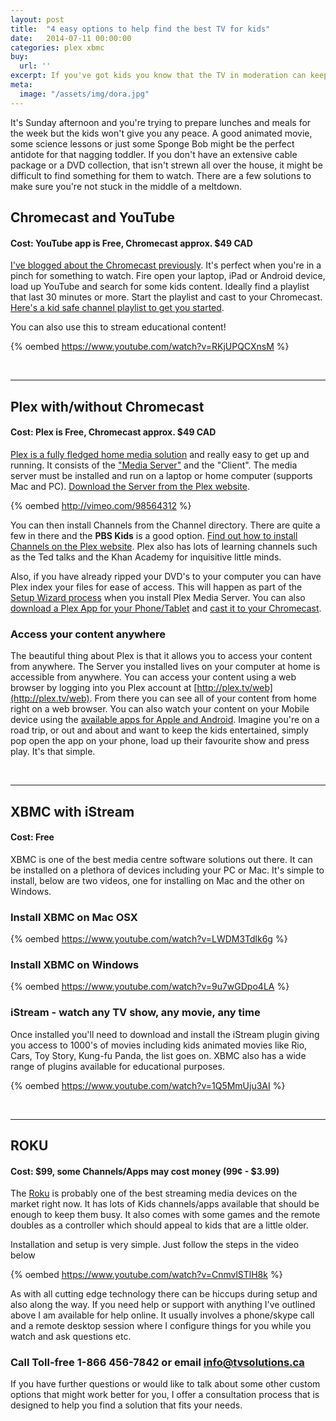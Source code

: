 ```yaml
---
layout: post
title:  "4 easy options to help find the best TV for kids"
date:   2014-07-11 00:00:00
categories: plex xbmc
buy:
  url: ''
excerpt: If you've got kids you know that the TV in moderation can keep them busy while you get on with the chores. If you don't have a cable package, or you're on the move, there are a few options that can deliver kids content on demand.
meta:
  image: "/assets/img/dora.jpg"
---
```


It's Sunday afternoon and you're trying to prepare lunches and meals for the week but the kids won't give you any peace. A good animated movie, some science lessons or just some Sponge Bob might be the perfect antidote for that nagging toddler. If you don't have an extensive cable package or a DVD collection, that isn't strewn all over the house, it might be difficult to find something for them to watch. There are a few solutions to make sure you're not stuck in the middle of a meltdown.

## Chromecast and YouTube

#### Cost: YouTube app is Free, Chromecast approx. $49 CAD

[I've blogged about the Chromecast previously](/blog/2014/01/26/watching-rte-player-on-your-tv.html). It's perfect when you're in a pinch for something to watch. Fire open your laptop, iPad or Android device, load up YouTube and search for some kids content. Ideally find a playlist that last 30 minutes or more. Start the playlist and cast to your Chromecast. [Here's a kid safe channel playlist to get you started](https://www.youtube.com/user/KidsTV123/playlists).

You can also use this to stream educational content!

{% oembed https://www.youtube.com/watch?v=RKjUPQCXnsM %}

<br /><hr />
## Plex with/without Chromecast

#### Cost: Plex is Free, Chromecast approx. $49 CAD

[Plex is a fully fledged home media solution](http://plex.tv) and really easy to get up and running. It consists of the ["Media Server"](https://plex.tv/downloads) and the "Client". The media server must be installed and run on a laptop or home computer (supports Mac and PC). [Download the Server from the Plex website](https://plex.tv/downloads).

{% oembed http://vimeo.com/98564312 %}

You can then install Channels from the Channel directory. There are quite a few in there and the **PBS Kids** is a good option. [Find out how to install Channels on the Plex website](https://support.plex.tv/hc/en-us/articles/201053758-Adding-Removing-and-Updating-a-Channel). Plex also has lots of learning channels such as the Ted talks and the Khan Academy for inquisitive little minds.

Also, if you have already ripped your DVD's to your computer you can have Plex index your files for ease of access. This will happen as part of the [Setup Wizard process](https://support.plex.tv/hc/en-us/articles/200288896) when you install Plex Media Server. You can also [download a Plex App for your Phone/Tablet](https://plex.tv/downloads) and [cast it to your Chromecast](https://support.plex.tv/hc/en-us/articles/201206866-Cast-from-Browser-or-Desktop).

### Access your content anywhere
The beautiful thing about Plex is that it allows you to access your content from anywhere. The Server you installed lives on your computer at home is accessible from anywhere. You can access your content using a web browser by logging into you Plex account at [http://plex.tv/web](http://plex.tv/web). From there you can see all of your content from home right on a web browser. You can also watch your content on your Mobile device using the [available apps for Apple and Android](https://plex.tv/downloads). Imagine you're on a road trip, or out and about and want to keep the kids entertained, simply pop open the app on your phone, load up their favourite show and press play. It's that simple.

<br /><hr />
## XBMC with iStream

#### Cost: Free

XBMC is one of the best media centre software solutions out there. It can be installed on a plethora of devices including your PC or Mac. It's simple to install, below are two videos, one for installing on Mac and the other on Windows.

### Install XBMC on Mac OSX
{% oembed https://www.youtube.com/watch?v=LWDM3Tdlk6g %}

### Install XBMC on Windows
{% oembed https://www.youtube.com/watch?v=9u7wGDpo4LA %}

### iStream - watch any TV show, any movie, any time
Once installed you'll need to download and install the iStream plugin giving you access to 1000's of movies including kids animated movies like Rio, Cars, Toy Story, Kung-fu Panda, the list goes on. XBMC also has a wide range of plugins available for educational purposes.

{% oembed https://www.youtube.com/watch?v=1Q5MmUju3AI %}

<br /><hr />
## ROKU

#### Cost: $99, some Channels/Apps may cost money (99¢ - $3.99)

The [Roku](http://roku.com) is probably one of the best streaming media devices on the market right now. It has lots of Kids channels/apps available that should be enough to keep them busy. It also comes with some games and the remote doubles as a controller which should appeal to kids that are a little older.

Installation and setup is very simple. Just follow the steps in the video below

{% oembed https://www.youtube.com/watch?v=CnmvlSTlH8k %}

As with all cutting edge technology there can be hiccups during setup and also along the way. If you need help or support with anything I've outlined above I am available for help online. It usually involves a phone/skype call and a remote desktop session where I configure things for you while you watch and ask questions etc.

### Call Toll-free 1-866 456-7842 or email <a href="mailto:info@tvsolutions.ca">info@tvsolutions.ca</a>

If you have further questions or would like to talk about some other custom options that might work better for you, I offer a consultation process that is designed to help you find a solution that fits your needs.
